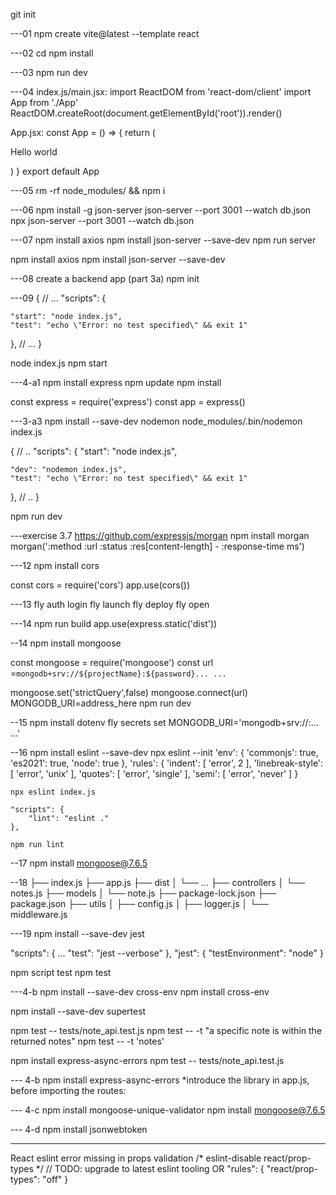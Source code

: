 git init

---01
npm create vite@latest <project directory name> --template react

---02
cd <project directory name>
npm install

---03
npm run dev

---04 
index.js/main.jsx:
import ReactDOM from 'react-dom/client'
import App from './App'
ReactDOM.createRoot(document.getElementById('root')).render(<App />)

App.jsx:
const App = () => {
  return (
    <div>
      <p>Hello world</p>
    </div>
  )
}
export default App

---05
rm -rf node_modules/ && npm i

---06
npm install -g json-server
json-server --port 3001 --watch db.json
npx json-server --port 3001 --watch db.json

---07
npm install axios
npm install json-server --save-dev
npm run server

npm install axios
npm install json-server --save-dev

---08
create a backend app (part 3a)
npm init

---09
{
  // ...
  "scripts": {

    "start": "node index.js",
    "test": "echo \"Error: no test specified\" && exit 1"
  },
  // ...
}

node index.js
npm start

---4-a1
npm install express
npm update
npm install

const express = require('express')
const app = express()


---3-a3
npm install --save-dev nodemon
node_modules/.bin/nodemon index.js

{
  // ..
  "scripts": {
    "start": "node index.js",

    "dev": "nodemon index.js",
    "test": "echo \"Error: no test specified\" && exit 1"
  },
  // ..
}

npm run dev

---exercise 3.7
https://github.com/expressjs/morgan
npm install morgan
morgan(':method :url :status :res[content-length] - :response-time ms')


---12
npm install cors

const cors = require('cors')
app.use(cors())

---13
fly auth login
fly launch
fly deploy
fly open

---14
npm run build
app.use(express.static('dist'))

--14
npm install mongoose

const mongoose = require('mongoose')
const url =`mongodb+srv://${projectName}:${password}... ...`

mongoose.set('strictQuery',false)
mongoose.connect(url)
MONGODB_URI=address_here npm run dev

--15
npm install dotenv
fly secrets set MONGODB_URI='mongodb+srv://<projectName>:<password>... ...'

--16
npm install eslint --save-dev
npx eslint --init
'env': {
        'commonjs': true,
        'es2021': true,
        'node': true
    },
  'rules': {
        'indent': [
            'error',
            2
        ],
        'linebreak-style': [
            'error',
            'unix'
        ],
        'quotes': [
            'error',
            'single'
        ],
        'semi': [
            'error',
            'never'
        ]
    }

    npx eslint index.js

    "scripts": {
        "lint": "eslint ."
    },

    npm run lint

--17
npm install mongoose@7.6.5

--18
├── index.js
├── app.js
├── dist
│   └── ...
├── controllers
│   └── notes.js
├── models
│   └── note.js
├── package-lock.json
├── package.json
├── utils
│   ├── config.js
│   ├── logger.js
│   └── middleware.js  

---19
npm install --save-dev jest

"scripts": {
  ...
  "test": "jest --verbose"
},
 "jest": {
   "testEnvironment": "node"
 }

npm script test
npm test

---4-b
npm install --save-dev cross-env
npm install cross-env

npm install --save-dev supertest

npm test -- tests/note_api.test.js
npm test -- -t "a specific note is within the returned notes"
npm test -- -t 'notes'

npm install express-async-errors
npm test -- tests/note_api.test.js

--- 4-b
npm install express-async-errors *introduce the library in app.js, before importing the routes:

--- 4-c
npm install mongoose-unique-validator
npm install mongoose@7.6.5

--- 4-d
npm install jsonwebtoken

---------------------------------------
React eslint error missing in props validation
  /* eslint-disable react/prop-types */ // TODO: upgrade to latest eslint tooling
 OR
  "rules": {
  "react/prop-types": "off"
  }